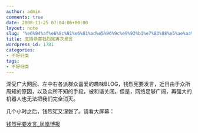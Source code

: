 ```yaml
---
author: admin
comments: true
date: 2008-11-25 07:04:06+00:00
layout: note
slug: '%e6%94%af%e6%8c%81%e6%81%ad%e5%96%9c%e9%92%b1%e7%83%88%e5%ae%aa%e5%86%8d%e6%ac%a1%e5%8f%91%e8%a8%80'
title: 支持恭喜钱烈宪再次发言
wordpress_id: 1781
categories:
- 不好归类
tags:
- 不好归类
---
```


深受广大网民、左中右各派群众喜爱的趣味BLOG，钱烈宪要发言，近日由于众所周知的原因，以及众所不知的手段，被和谐关闭。但是，网络足够广阔，再强大的机器人也无法把我们完全消灭。  
  
几个小时之后，钱烈宪又涅磐了。请看大屏幕：  
  
[钱烈宪要发言_凤凰博报](http://blog.ifeng.com/1738385.html)  


<blockquote></blockquote>
